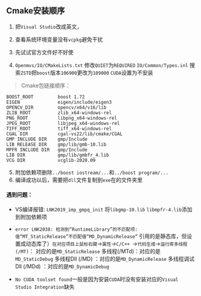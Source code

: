 ## Cmake安装顺序

1. 把`Visual Studio`改成英文，
2. 查看系统环境变量没有`vcpkg`避免干扰
3. 先试试官方文件好不好使

4. `Openmvs/IO/CMakeLists.txt` 修改`QUIET`为`REQUIRED`
`IO/Common/Types.inl`  搜索`ZSTD`把`boost`版本`106900`更改为`109000`
`CUDA`设置为不安装
> Cmake包链接顺序：
```shell
BOOST_ROOT         boost 1.72
EIGEN              eigen/include/eigen3
OPENCV_DIR         opencv/x64/v16/lib
ZLIB_ROOT          zlib_x64-windows-rel
PNG_ROOT           libpng_x64-windows-rel
JPEG_ROOT          libjpeg_x64-windows-rel
TIFF_ROOT          tiff_x64-windows-rel
CGAL DIR           cgal-vs22/lib/cmake/CGAL
GMP INCLUDE DIR    gmp/Include
LIB RELEASE DIR    gmp/lib/gmb-10.lib
MPFR INCLUDE DIR   gmp/Include
LIB DIR            gmp/lib/gmbfr_4.lib
VCG DIR            vcglib-2020.09
```
5. 附加依赖项删除`../boost iostream/...`和`../boost program/...`
6. 编译成功以后，需要把`dll`文件复制到`exe`在的文件夹里

#### 遇到问题：
- VS编译报错: `LNK2019_imp_gmpq_init` 将`libgmp-10.lib` `libmpfr-4.lib`添加到附加依赖项
- `error LNK2038: 检测到“RuntimeLibrary”的不匹配项: 值“MT_StaticRelease”不匹配值“MD_DynamicRelease”` 引用的是静态库，但设置成动态库了）`在对应项目上鼠标右键`->`属性`*->*`C/C++ `->`代码生成`->`运行库多线程(/MT)`：
对应的是`MD_StaticRelease`
多线程(/MTd)：对应的是`MD_StaticDebug`
多线程Dll (/MD) ：对应的是`MD_DynamicRelease`
多线程调试Dll (/MDd) ：对应的是`MD_DynamicDebug`

- `No CUDA toolset found`一般是因为安装`CUDA`时没有安装对应的`Visual Studio Integration`缺失
